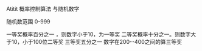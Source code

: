 Atitit 概率控制算法 与随机数字

随机数范围  0-999

一等奖概率百分之一   ，则数字小于10，为一等奖
二等奖概率十分之一。则数字大于10，小于100位二等奖
三等奖五分之一  数字在200--400之间的算三等奖
